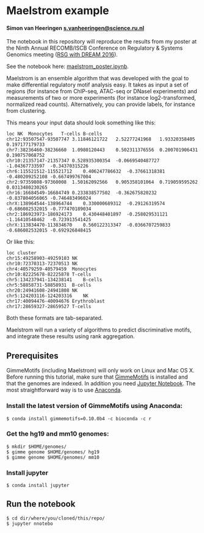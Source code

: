 # Maelstrom example 

#### Simon van Heeringen <s.vanheeringen@science.ru.nl>

The notebook in this repository will reproduce the results from my poster at the Ninth Annual RECOMB/ISCB Conference on Regulatory & Systems Genomics meeting ([RSG with DREAM 2016](https://www.iscb.org/recomb-regsysgen2016)).

See the notebook here: [maelstrom_poster.ipynb](maelstrom_poster.ipynb).


Maelstrom is an ensemble algorithm that was developed with the goal to make differential regulatory motif analysis easy.
It takes as input a set of regions (for instance from ChIP-seq, ATAC-seq or DNaseI experiments) and measurements of two or more experiments (for instance log2-transformed, normalized read counts). 
Alternatively, you can provide labels, for instance from clustering.

This means your input data should look something like this:

```
loc	NK	Monocytes	T-cells	B-cells
chr12:93507547-93507747	3.11846121722	2.52277241968	1.93320358405	0.197177179733
chr7:38236460-38236660	1.0980120443	0.502311376556	0.200701906431	0.190757068752
chr10:21357147-21357347	0.528935300354	-0.0669540487727	-1.04367733597	-0.34370315226
chr6:115521512-115521712	0.406247786632	-0.37661318381	-0.480209252108	-0.667499767004
chr2:97359808-97360008	1.50162092566	0.905358101064	0.719059595262	0.0313480230265
chr16:16684549-16684749	0.233838577502	-0.362675820232	-0.837804056065	-0.746483496024
chrX:138964544-138964744	0.330000689312	-0.29126319574	-0.686082532015	-0.777470189034
chr2:186923973-186924173	0.430448401897	-0.258029531121	-1.16410548462	-0.723913541425
chrX:113834470-113834670	0.560122313347	-0.0366707259833	-0.686082532015	-0.692926848415
```

Or like this:

```
loc	cluster
chr15:49258903-49259103	NK 
chr10:72370313-72370513	NK 
chr4:40579259-40579459	Monocytes
chr10:82225678-82225878	T-cells 
chr5:134237941-134238141	B-cells 
chr5:58858731-58858931	B-cells 
chr20:24941608-24941808	NK 
chr5:124203116-124203316	NK 
chr17:40094476-40094676	Erythroblast
chr17:28659327-28659527	T-cells
```

Both these formats are tab-separated.

Maelstrom will run a variety of algorithms to predict discriminative motifs, and integrate these results using rank aggregation. 


## Prerequisites

GimmeMotifs (including Maelstrom) will only work on Linux and Mac OS X.
Before running this tutorial, make sure that [GimmeMotifs](http://github.com/simonvh/gimmemotifs) is installed and that the genomes are indexed. 
In addition you need [Jupyter Notebook](http://jupyter.org/).
The most straightforward way is to use [Anaconda](https://www.continuum.io/downloads).
    
### Install the latest version of GimmeMotifs using Anaconda:
    
```
$ conda install gimmemotifs=0.10.0b4 -c bioconda -c r
```

### Get the hg19 and mm10 genomes:

```
$ mkdir $HOME/genomes/
$ gimme genome $HOME/genomes/ hg19
$ gimme genome $HOME/genomes/ mm10
```

### Install jupyter

```
$ conda install jupyter
```

## Run the notebook

```
$ cd dir/where/you/cloned/this/repo/
$ jupyter nnotebo

